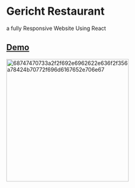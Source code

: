 # Gericht Restaurant
 a fully Responsive Website Using React
  
## <a href= 'https://gericht-restaurant-mz7.vercel.app/'>Demo</a>

<img width="320" alt="68747470733a2f2f692e6962622e636f2f356a78424b70772f696d6167652e706e67" src="https://user-images.githubusercontent.com/104537380/224767171-796a3b9e-4ca8-4ae2-8ac3-5b3ba9015fe4.png">
